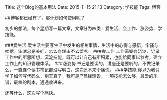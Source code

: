 Title: 这个Blog的基本用法
Date: 2015-11-15 21:13 
Category: 学技能
Tags: 博客

##博客都已经有了，那计划如何使用呢？

初步的想法，每个星期写一篇文章，文章分为四类：爱生活、会工作、涨姿势、学技能。

###爱生活
爱生活主要写生活中发生的相关事情，生活中的心得与感悟，牢骚与吐槽，生活总是美好，怎么有理由不去爱呢。
###会工作
工作需要有沉淀，记录工作中的所思所想，沉淀技能，既可以让自己有所积累，也能给同事以参考，建立工作上的知识管理体系。
###涨姿势
书还是要读的，讲座还是要听的，不做记录么，一直连个读书笔记都没写明白，这次还不来个痛快。
###学技能
你以为我只学了如何写代码么，别天真了，我可是产品经理诶，一项技能怎么够，最爱的乐谱，最棒的剧本，通通收进来。

<p>还等什么，这次写个痛快。</p>
